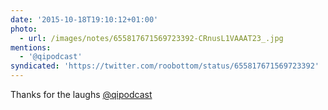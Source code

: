 ```yaml
---
date: '2015-10-18T19:10:12+01:00'
photo:
  - url: /images/notes/655817671569723392-CRnusL1VAAAT23_.jpg
mentions:
  - '@qipodcast'
syndicated: 'https://twitter.com/roobottom/status/655817671569723392'
---
```

Thanks for the laughs [@qipodcast](https://twitter.com/@qipodcast) 
